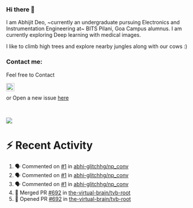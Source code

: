### Hi there 👋

I am Abhijit Deo, ~currently an undergraduate pursuing Electronics and Instrumentation Engineering at~ BITS Pilani, Goa Campus alumnus. I am currently exploring Deep learning with medical images.  


I like to climb high trees and explore nearby jungles along with our cows :)
### Contact me:

Feel free to Contact


[<img align="left" alt="Abhijit Deo | Gmail" width="22px" src="https://cdn.jsdelivr.net/npm/simple-icons@v3/icons/gmail.svg" />][gmail]
<br />


 or Open a new issue [here](https://github.com/abhi-glitchhg/abhi-glitchhg/issues)

[gmail]: mailto:f20190041@goa.bits-pilani.ac.in

<br>



![](https://komarev.com/ghpvc/?username=abhi-glitchhg&color=green)


# :zap: Recent Activity

<!--START_SECTION:activity-->
1. 🗣 Commented on [#1](https://github.com/abhi-glitchhg/np_conv/issues/1#issuecomment-1696925937) in [abhi-glitchhg/np_conv](https://github.com/abhi-glitchhg/np_conv)
2. 🗣 Commented on [#1](https://github.com/abhi-glitchhg/np_conv/issues/1#issuecomment-1696009699) in [abhi-glitchhg/np_conv](https://github.com/abhi-glitchhg/np_conv)
3. 🗣 Commented on [#1](https://github.com/abhi-glitchhg/np_conv/issues/1#issuecomment-1694743299) in [abhi-glitchhg/np_conv](https://github.com/abhi-glitchhg/np_conv)
4. 🎉 Merged PR [#692](https://github.com/the-virtual-brain/tvb-root/pull/692) in [the-virtual-brain/tvb-root](https://github.com/the-virtual-brain/tvb-root)
5. 💪 Opened PR [#692](https://github.com/the-virtual-brain/tvb-root/pull/692) in [the-virtual-brain/tvb-root](https://github.com/the-virtual-brain/tvb-root)
<!--END_SECTION:activity-->
